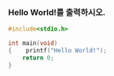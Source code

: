 ### Hello World!를 출력하시오.

```C
#include<stdio.h>

int main(void)
{    printf("Hello World!");
    return 0;
}
```